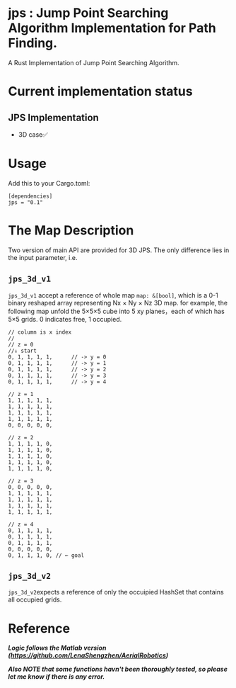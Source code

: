 # jps : Jump Point Searching Algorithm Implementation for Path Finding.
A Rust Implementation of Jump Point Searching Algorithm.

# Current implementation status

## JPS Implementation
* 3D case✅ 

# Usage
Add this to your Cargo.toml:
```
[dependencies]
jps = "0.1"
```

# The Map Description
Two version of main API are provided for 3D JPS. The only difference lies in the input parameter, i.e.

## `jps_3d_v1`
`jps_3d_v1` accept a reference of whole map `map: &[bool]`, which is a 0-1 binary reshaped array representing Nx × Ny × Nz 3D map. for example, the following map unfold the 5×5×5 cube into 5 xy planes，each of which has 5×5 grids. 0 indicates free, 1 occupied.
```
// column is x index
//
// z = 0
//↓ start 
0, 1, 1, 1, 1,      // -> y = 0
0, 1, 1, 1, 1,      // -> y = 1
0, 1, 1, 1, 1,      // -> y = 2
0, 1, 1, 1, 1,      // -> y = 3
0, 1, 1, 1, 1,      // -> y = 4

// z = 1
1, 1, 1, 1, 1, 
1, 1, 1, 1, 1,
1, 1, 1, 1, 1, 
1, 1, 1, 1, 1, 
0, 0, 0, 0, 0, 

// z = 2
1, 1, 1, 1, 0, 
1, 1, 1, 1, 0, 
1, 1, 1, 1, 0, 
1, 1, 1, 1, 0, 
1, 1, 1, 1, 0, 

// z = 3
0, 0, 0, 0, 0, 
1, 1, 1, 1, 1, 
1, 1, 1, 1, 1, 
1, 1, 1, 1, 1, 
1, 1, 1, 1, 1, 

// z = 4
0, 1, 1, 1, 1, 
0, 1, 1, 1, 1, 
0, 1, 1, 1, 1, 
0, 0, 0, 0, 0, 
0, 1, 1, 1, 0, // ← goal
```
## `jps_3d_v2`
`jps_3d_v2`expects a reference of only the occuipied HashSet that contains all occupied grids.



# Reference

***Logic follows the Matlab version (https://github.com/LenaShengzhen/AerialRobotics)***

***Also NOTE that some functions havn't been thoroughly tested, so please let me know if there is any error.***


